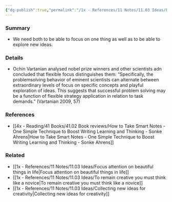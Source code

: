 ```yaml
---
{"dg-publish":true,"permalink":"/1x - References/11 Notes/11.03 Ideas/Flexible focus better than relentless focus/","title":"Flexible focus better than relentless focus","created":"2023-07-17T21:43:11.000+03:00","updated":"2024-02-14T20:18:32.058+03:00"}
---
```



### Summary
- We need both to be able to focus on one thing as well as to be able to explore new ideas.

### Details
- Ochin Vartanian analysed nobel prize winners and other scientists adn concluded that flexible focus distinguishes them:  “Specifically, the problemsolving behavior of eminent scientists can alternate between extraordinary levels of focus on specific concepts and playful exploration of ideas. This suggests that successful problem solving may be a function of flexible strategy application in relation to task demands.” (Vartanian 2009, 57)

### References
- [[4x - Reading/41 Books/41.02 Book reviews/How to Take Smart Notes - One Simple Technique to Boost Writing Learning and Thinking - Sonke Ahrens\|How to Take Smart Notes - One Simple Technique to Boost Writing Learning and Thinking - Sonke Ahrens]]

### Related
- [[1x - References/11 Notes/11.03 Ideas/Focus attention on beautiful things in life\|Focus attention on beautiful things in life]]
- [[1x - References/11 Notes/11.03 Ideas/To remain creative you must think like a novice\|To remain creative you must think like a novice]]
- [[1x - References/11 Notes/11.03 Ideas/Collecting new ideas for creativity\|Collecting new ideas for creativity]]